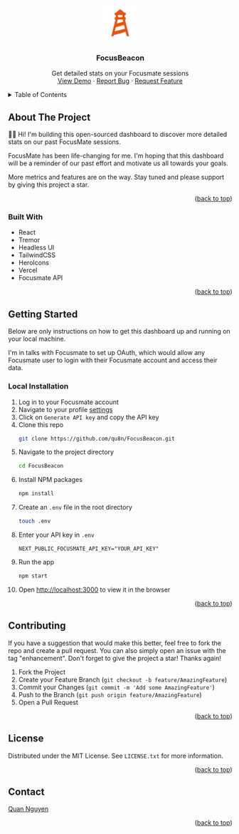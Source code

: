 <a name="readme-top"></a>

<!-- PROJECT HEADER -->
<br />
<div align="center">
  <a href="https://github.com/qu8n/FocusBeacon">
    <img src="public/logo.png" alt="Logo" width="80" height="80">
  </a>

<h3 align="center">FocusBeacon</h3>

  <p align="center">
    Get detailed stats on your Focusmate sessions
    <br />
    <a href="https://focusbeacon.vercel.app/">View Demo</a>
    ·
    <a href="https://github.com/qu8n/FocusBeacon/issues">Report Bug</a>
    ·
    <a href="https://github.com/qu8n/FocusBeacon/issues">Request Feature</a>
  </p>
</div>



<!-- TABLE OF CONTENTS -->
<details>
  <summary>Table of Contents</summary>
  <ol>
    <li>
      <a href="#about-the-project">About The Project</a>
      <ul>
        <li><a href="#built-with">Built With</a></li>
      </ul>
    </li>
    <li>
      <a href="#getting-started">Getting Started</a>
      <ul>
        <li><a href="#local-installation">Local Installation</a></li>
      </ul>
    </li>
    <li><a href="#contributing">Contributing</a></li>
    <li><a href="#license">License</a></li>
    <li><a href="#contact">Contact</a></li>
  </ol>
</details>



<!-- ABOUT THE PROJECT -->
## About The Project

👋🏼 Hi! I'm building this open-sourced dashboard to discover more detailed stats on our past FocusMate sessions.

FocusMate has been life-changing for me. I'm hoping that this dashboard will be a reminder of our past effort and motivate us all towards your goals.

More metrics and features are on the way. Stay tuned and please support by giving this project a star.

<p align="right">(<a href="#readme-top">back to top</a>)</p>



### Built With

* React
* Tremor
* Headless UI
* TailwindCSS
* HeroIcons
* Vercel
* Focusmate API

<p align="right">(<a href="#readme-top">back to top</a>)</p>



<!-- GETTING STARTED -->
## Getting Started

Below are only instructions on how to get this dashboard up and running on your local machine. 

I'm in talks with Focusmate to set up OAuth, which would allow any Focusmate user to login with their Focusmate account and access their data.

### Local Installation

1. Log in to your Focusmate account
2. Navigate to your profile [settings](https://www.focusmate.com/profile/edit-p)
3. Click on `Generate API key` and copy the API key
4. Clone this repo
   ```sh
   git clone https://github.com/qu8n/FocusBeacon.git
   ```
5. Navigate to the project directory
   ```sh
   cd FocusBeacon
   ```
6. Install NPM packages
   ```sh
   npm install
   ```
7. Create an `.env` file in the root directory
   ```sh
   touch .env
   ```
8. Enter your API key in `.env`
   ```
   NEXT_PUBLIC_FOCUSMATE_API_KEY="YOUR_API_KEY"
   ```
9. Run the app
   ```sh
   npm start
   ```
10. Open [http://localhost:3000](http://localhost:3000) to view it in the browser

<p align="right">(<a href="#readme-top">back to top</a>)</p>



<!-- CONTRIBUTING -->
## Contributing

If you have a suggestion that would make this better, feel free to fork the repo and create a pull request. 
You can also simply open an issue with the tag "enhancement".
Don't forget to give the project a star! Thanks again!

1. Fork the Project
2. Create your Feature Branch (`git checkout -b feature/AmazingFeature`)
3. Commit your Changes (`git commit -m 'Add some AmazingFeature'`)
4. Push to the Branch (`git push origin feature/AmazingFeature`)
5. Open a Pull Request

<p align="right">(<a href="#readme-top">back to top</a>)</p>



<!-- LICENSE -->
## License

Distributed under the MIT License. See `LICENSE.txt` for more information.

<p align="right">(<a href="#readme-top">back to top</a>)</p>



<!-- CONTACT -->
## Contact

[Quan Nguyen](https://www.quans.org/)

<p align="right">(<a href="#readme-top">back to top</a>)</p>